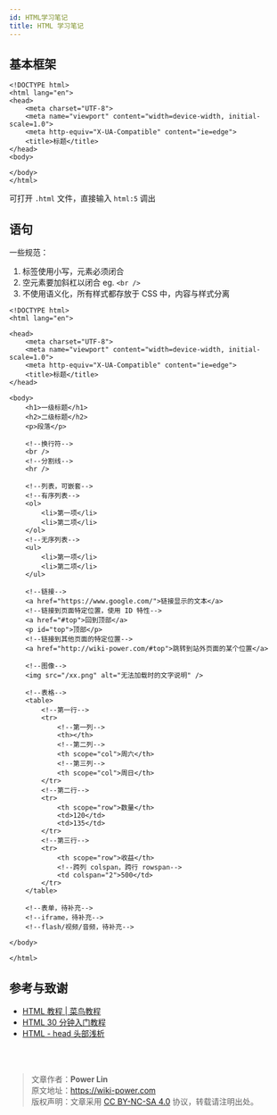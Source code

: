 ```yaml
---
id: HTML学习笔记
title: HTML 学习笔记
---
```


## 基本框架

```markup
<!DOCTYPE html>
<html lang="en">
<head>
    <meta charset="UTF-8">
    <meta name="viewport" content="width=device-width, initial-scale=1.0">
    <meta http-equiv="X-UA-Compatible" content="ie=edge">
    <title>标题</title>
</head>
<body>

</body>
</html>
```

可打开 `.html` 文件，直接输入 `html:5` 调出

## 语句

一些规范：

1. 标签使用小写，元素必须闭合
2. 空元素要加斜杠以闭合 eg. `<br />`
3. 不使用语义化，所有样式都存放于 CSS 中，内容与样式分离

```markup
<!DOCTYPE html>
<html lang="en">

<head>
    <meta charset="UTF-8">
    <meta name="viewport" content="width=device-width, initial-scale=1.0">
    <meta http-equiv="X-UA-Compatible" content="ie=edge">
    <title>标题</title>
</head>

<body>
    <h1>一级标题</h1>
    <h2>二级标题</h2>
    <p>段落</p>

    <!--换行符-->
    <br />
    <!--分割线-->
    <hr />

    <!--列表，可嵌套-->
    <!--有序列表-->
    <ol>
        <li>第一项</li>
        <li>第二项</li>
    </ol>
    <!--无序列表-->
    <ul>
        <li>第一项</li>
        <li>第二项</li>
    </ul>

    <!--链接-->
    <a href="https://www.google.com/">链接显示的文本</a>
    <!--链接到页面特定位置，使用 ID 特性-->
    <a href="#top">回到顶部</a>
    <p id="top">顶部</p>
    <!--链接到其他页面的特定位置-->
    <a href="http://wiki-power.com/#top">跳转到站外页面的某个位置</a>

    <!--图像-->
    <img src="/xx.png" alt="无法加载时的文字说明" />

    <!--表格-->
    <table>
        <!--第一行-->
        <tr>
            <!--第一列-->
            <th></th>
            <!--第二列-->
            <th scope="col">周六</th>
            <!--第三列-->
            <th scope="col">周日</th>
        </tr>
        <!--第二行-->
        <tr>
            <th scope="row">数量</th>
            <td>120</td>
            <td>135</td>
        </tr>
        <!--第三行-->
        <tr>
            <th scope="row">收益</th>
            <!--跨列 colspan，跨行 rowspan-->
            <td colspan="2">500</td>
        </tr>
    </table>

    <!--表单，待补充-->
    <!--iframe，待补充-->
    <!--flash/视频/音频，待补充-->

</body>

</html>
```

## 参考与致谢

- [HTML 教程 \| 菜鸟教程](http://www.runoob.com/html/html-tutorial.html)
- [HTML 30 分钟入门教程](http://deerchao.net/tutorials/html/html.htm)
- [HTML - head 头部浅析](https://www.tielemao.com/831.html)

<br />

<br />

> 文章作者：**Power Lin**  
> 原文地址：<https://wiki-power.com>  
> 版权声明：文章采用 [CC BY-NC-SA 4.0](https://creativecommons.org/licenses/by/4.0/deed.zh) 协议，转载请注明出处。
